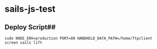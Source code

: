 sails-js-test
=============
## Deploy Script##
`sudo NODE_ENV=production PORT=80 HANDHELD_DATA_PATH=/home/ftpclient screen sails lift`
